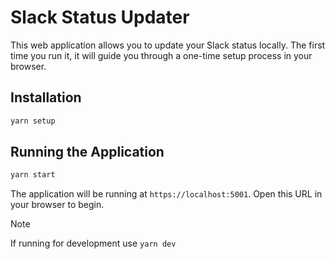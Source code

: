 # Slack Status Updater

This web application allows you to update your Slack status locally. The first time you run it, it will guide you through a one-time setup process in your browser.

## Installation

```bash
yarn setup
```

## Running the Application

```bash
yarn start
```

The application will be running at `https://localhost:5001`. Open this URL in your browser to begin.

> [!NOTE]
> If running for development use `yarn dev`
